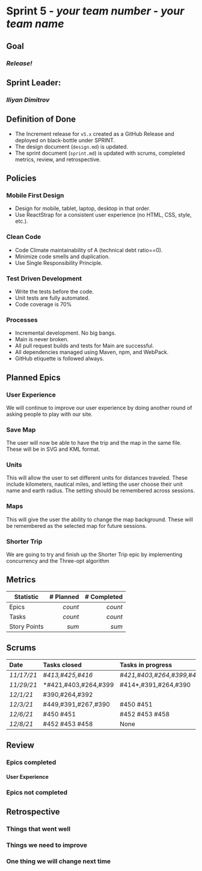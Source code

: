 # Sprint 5 - *your team number* - *your team name*

## Goal
### *Release!*

## Sprint Leader: 
### *Iliyan Dimitrov*

## Definition of Done

* The Increment release for `v5.x` created as a GitHub Release and deployed on black-bottle under SPRINT.
* The design document (`design.md`) is updated.
* The sprint document (`sprint.md`) is updated with scrums, completed metrics, review, and retrospective.

## Policies

### Mobile First Design
* Design for mobile, tablet, laptop, desktop in that order.
* Use ReactStrap for a consistent user experience (no HTML, CSS, style, etc.).

### Clean Code
* Code Climate maintainability of A (technical debt ratio==0).
* Minimize code smells and duplication.
* Use Single Responsibility Principle.

### Test Driven Development
* Write the tests before the code.
* Unit tests are fully automated.
* Code coverage is 70%

### Processes
* Incremental development.  No big bangs.
* Main is never broken. 
* All pull request builds and tests for Main are successful.
* All dependencies managed using Maven, npm, and WebPack.
* GitHub etiquette is followed always.


## Planned Epics

### User Experience
We will continue to improve our user experience by doing another round of asking people to play with our site.

### Save Map
The user will now be able to have the trip and the map in the same file. These will be in SVG and KML format.

### Units
This will allow the user to set different units for distances traveled. These include kilometers, nautical miles, and letting the user choose their unit name and earth radius. The setting should be remembered across sessions.

### Maps
This will give the user the ability to change the map background. These will be remembered as the selected map for future sessions.

### Shorter Trip
We are going to try and finish up the Shorter Trip epic by implementing concurrency and the Three-opt algorithm

## Metrics

| Statistic | # Planned | # Completed |
| --- | ---: | ---: |
| Epics | *count* | *count* |
| Tasks |  *count*   | *count* | 
| Story Points |  *sum*  | *sum* | 


## Scrums

| Date | Tasks closed  | Tasks in progress | Impediments |
| :--- | :--- | :--- | :--- |
| *11/17/21* | *#413,#425,#416* | *#421,#403,#264,#399,#414* | None | 
| *11/29/21* | *#421,#403,#264,#399 | #414*,#391,#264,#390 | None | 
| *12/1/21* | #390,#264,#392 |  | None | 
| *12/3/21* | #449,#391,#267,#390 | #450 #451 | None | 
| *12/6/21* | #450 #451 | #452 #453 #458 | None | 
| *12/8/21* | #452 #453 #458 | None | None | 


## Review

### Epics completed  
#### User Experience

### Epics not completed 

## Retrospective

### Things that went well

### Things we need to improve

### One thing we will change next time
